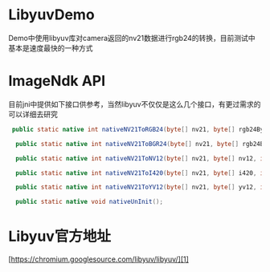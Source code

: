 # LibyuvDemo
Demo中使用libyuv库对camera返回的nv21数据进行rgb24的转换，目前测试中基本是速度最快的一种方式

# ImageNdk API
目前jni中提供如下接口供参考，当然libyuv不仅仅是这么几个接口，有更过需求的可以详细去研究
```java
 public static native int nativeNV21ToRGB24(byte[] nv21, byte[] rgb24Bytes, int[] hw, int orientation);

  public static native int nativeNV21ToBGR24(byte[] nv21, byte[] rgb24Bytes, int[] hw, int orientation);

  public static native int nativeNV21ToNV12(byte[] nv21, byte[] nv12, int width, int height);

  public static native int nativeNV21ToI420(byte[] nv21, byte[] i420, int width, int height);

  public static native int nativeNV21ToYV12(byte[] nv21, byte[] yv12, int width, int height);

  public static native void nativeUnInit();
```

# Libyuv官方地址
[https://chromium.googlesource.com/libyuv/libyuv/][1]


  [1]: https://chromium.googlesource.com/libyuv/libyuv/
